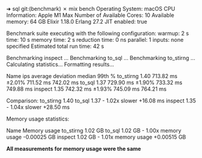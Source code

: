 ➜  sql git:(benchmark) ✗ mix bench
Operating System: macOS
CPU Information: Apple M1 Max
Number of Available Cores: 10
Available memory: 64 GB
Elixir 1.18.0
Erlang 27.2
JIT enabled: true

Benchmark suite executing with the following configuration:
warmup: 2 s
time: 10 s
memory time: 2 s
reduction time: 0 ns
parallel: 1
inputs: none specified
Estimated total run time: 42 s

Benchmarking inspect ...
Benchmarking to_sql ...
Benchmarking to_stirng ...
Calculating statistics...
Formatting results...

Name                ips        average  deviation         median         99th %
to_stirng          1.40      713.82 ms     ±2.01%      711.52 ms      742.02 ms
to_sql             1.37      729.90 ms     ±1.90%      733.32 ms      749.88 ms
inspect            1.35      742.32 ms     ±1.93%      745.09 ms      764.21 ms

Comparison:
to_stirng          1.40
to_sql             1.37 - 1.02x slower +16.08 ms
inspect            1.35 - 1.04x slower +28.50 ms

Memory usage statistics:

Name         Memory usage
to_stirng         1.02 GB
to_sql            1.02 GB - 1.00x memory usage -0.00025 GB
inspect           1.02 GB - 1.01x memory usage +0.00515 GB

**All measurements for memory usage were the same**
